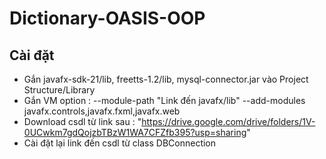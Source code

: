 # Dictionary-OASIS-OOP

## Cài đặt

- Gắn javafx-sdk-21/lib, freetts-1.2/lib, mysql-connector.jar vào Project Structure/Library
- Gắn VM option : --module-path "Link đến javafx/lib" --add-modules javafx.controls,javafx.fxml,javafx.web
- Download csdl từ link sau : "https://drive.google.com/drive/folders/1V-0UCwkm7gdQojzbTBzW1WA7CFZfb395?usp=sharing"
- Cài đặt lại link đến csdl từ class DBConnection